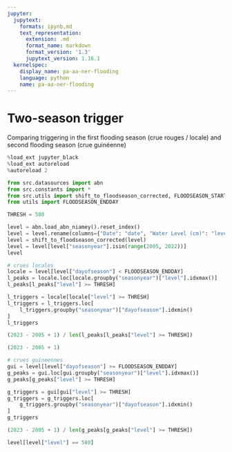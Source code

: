 ```yaml
---
jupyter:
  jupytext:
    formats: ipynb,md
    text_representation:
      extension: .md
      format_name: markdown
      format_version: '1.3'
      jupytext_version: 1.16.1
  kernelspec:
    display_name: pa-aa-ner-flooding
    language: python
    name: pa-aa-ner-flooding
---
```


# Two-season trigger

Comparing triggering in the first flooding season (crue rouges / locale) and
second flooding season (crue guinéenne)

```python
%load_ext jupyter_black
%load_ext autoreload
%autoreload 2
```

```python
from src.datasources import abn
from src.constants import *
from src.utils import shift_to_floodseason_corrected, FLOODSEASON_START
from utils import FLOODSEASON_ENDDAY
```

```python
THRESH = 580
```

```python
level = abn.load_abn_niamey().reset_index()
level = level.rename(columns={"Date": "date", "Water Level (cm)": "level"})
level = shift_to_floodseason_corrected(level)
level = level[level["seasonyear"].isin(range(2005, 2022))]
level
```

```python
# crues locales
locale = level[level["dayofseason"] < FLOODSEASON_ENDDAY]
l_peaks = locale.loc[locale.groupby("seasonyear")["level"].idxmax()]
l_peaks[l_peaks["level"] >= THRESH]
```

```python
l_triggers = locale[locale["level"] >= THRESH]
l_triggers = l_triggers.loc[
    l_triggers.groupby("seasonyear")["dayofseason"].idxmin()
]
l_triggers
```

```python
(2023 - 2005 + 1) / len(l_peaks[l_peaks["level"] >= THRESH])
```

```python
(2023 - 2005 + 1)
```

```python
# crues guineennes
gui = level[level["dayofseason"] >= FLOODSEASON_ENDDAY]
g_peaks = gui.loc[gui.groupby("seasonyear")["level"].idxmax()]
g_peaks[g_peaks["level"] >= THRESH]
```

```python
g_triggers = gui[gui["level"] >= THRESH]
g_triggers = g_triggers.loc[
    g_triggers.groupby("seasonyear")["dayofseason"].idxmin()
]
g_triggers
```

```python
(2023 - 2005 + 1) / len(g_peaks[g_peaks["level"] >= THRESH])
```

```python
level[level["level"] == 580]
```
